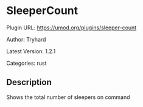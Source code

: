 # SleeperCount

Plugin URL: https://umod.org/plugins/sleeper-count

Author: Tryhard

Latest Version: 1.2.1

Categories: rust

## Description

Shows the total number of sleepers on command
